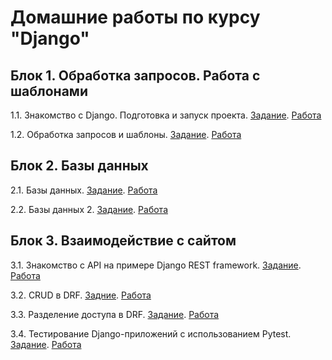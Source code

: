 # Домашние работы по курсу "Django"

## Блок 1. Обработка запросов. Работа с шаблонами
1.1. Знакомство с Django. Подготовка и запуск проекта. [Задание](https://github.com/netology-code/dj-homeworks/tree/drf/1.1-first-project). [Работа](https://github.com/timurgs/dj-first-project-hw.git)

1.2. Обработка запросов и шаблоны. [Задание](https://github.com/netology-code/dj-homeworks/tree/drf/1.2-requests-templates). [Работа](https://github.com/timurgs/dj-requests-templates-hw.git)

## Блок 2. Базы данных
2.1. Базы данных. [Задание](https://github.com/netology-code/dj-homeworks/tree/drf/2.1-databases). [Работа](https://github.com/timurgs/django-databases-1-hw.git)

2.2. Базы данных 2. [Задание](https://github.com/netology-code/dj-homeworks/tree/drf/2.2-databases-2). [Работа](https://github.com/timurgs/django-database-2-hw.git)

## Блок 3. Взаимодействие с сайтом
3.1. Знакомство с API на примере Django REST framework. [Задание](https://github.com/netology-code/dj-homeworks/tree/drf/3.1-drf-intro). [Работа](https://github.com/timurgs/drf_rest_api.git)

3.2. CRUD в DRF. [Задние](https://github.com/netology-code/dj-homeworks/tree/drf/3.2-crud). [Работа](https://github.com/timurgs/crud-drf.git)

3.3. Разделение доступа в DRF. [Задание](https://github.com/netology-code/dj-homeworks/tree/drf/3.3-permissions). [Работа](https://github.com/timurgs/restrictions-crud-hw.git)

3.4. Тестирование Django-приложений с использованием Pytest. [Задание](https://github.com/netology-code/dj-homeworks/tree/drf/3.4-django-testing). [Работа](https://github.com/timurgs/django-testing-hw.git)
